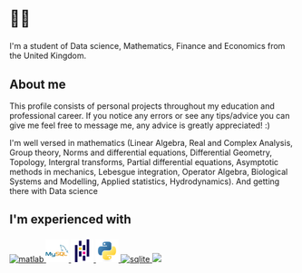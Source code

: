 <h1 align="left"> 👋👋 </h1>

###

<p align="left">I'm a student of Data science, Mathematics, Finance and Economics from the United Kingdom.</p>

###

<h2 align="left">About me</h2>


This profile consists of personal projects throughout my education and professional career. If you notice any errors or see any tips/advice you can give me feel free to message me, any advice is greatly appreciated! :)

I'm well versed in mathematics (Linear Algebra, Real and Complex Analysis, Group theory, Norms and differential equations, Differential Geometry, Topology, Intergral transforms, Partial differential equations, 
Asymptotic methods in mechanics, Lebesgue integration, Operator Algebra, Biological Systems and Modelling, Applied statistics, Hydrodynamics).
And getting there with Data science

###

<h2 align="left">I'm experienced with</h2>

###

<p align="left"> <a href="https://www.mathworks.com/" target="_blank" rel="noreferrer"> <img src="https://upload.wikimedia.org/wikipedia/commons/2/21/Matlab_Logo.png" alt="matlab" width="40" height="40"/> </a> <a href="https://www.mysql.com/" target="_blank" rel="noreferrer"> <img src="https://raw.githubusercontent.com/devicons/devicon/master/icons/mysql/mysql-original-wordmark.svg" alt="mysql" width="40" height="40"/> </a> <a href="https://pandas.pydata.org/" target="_blank" rel="noreferrer"> <img src="https://raw.githubusercontent.com/devicons/devicon/2ae2a900d2f041da66e950e4d48052658d850630/icons/pandas/pandas-original.svg" alt="pandas" width="40" height="40"/> </a> <a href="https://www.python.org" target="_blank" rel="noreferrer"> <img src="https://raw.githubusercontent.com/devicons/devicon/master/icons/python/python-original.svg" alt="python" width="40" height="40"/> </a> <a href="https://www.sqlite.org/" target="_blank" rel="noreferrer"> <img src="https://www.vectorlogo.zone/logos/sqlite/sqlite-icon.svg" alt="sqlite" width="40" height="40"/> </a> <a href="https://www.r-project.org/" target="_blank" rel="noreferrer"> <img src=https://www.r-project.org/Rlogo.png" </a> </p>


